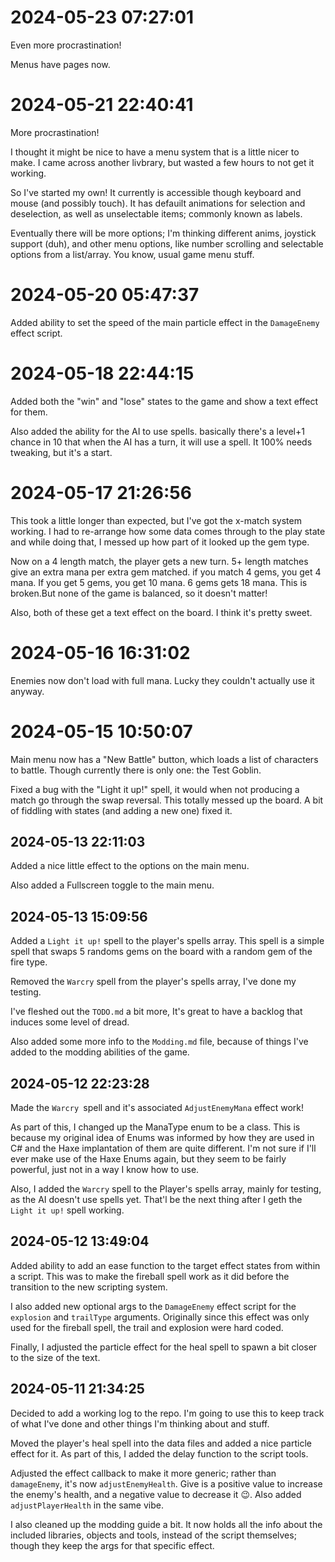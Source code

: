 # 2024-05-23 07:27:01

Even more procrastination!

Menus have pages now.

# 2024-05-21 22:40:41

More procrastination!

I thought it might be nice to have a menu system that is a little nicer to make. I came across another livbrary, but wasted a few hours to not get it working.

So I've started my own! It currently is accessible though keyboard and mouse (and possibly touch). It has defauilt animations for selection and deselection, as well as unselectable items; commonly known as labels.

Eventually there will be more options; I'm thinking different anims, joystick support (duh), and other menu options, like number scrolling and selectable options from a list/array. You know, usual game menu stuff.

# 2024-05-20 05:47:37

Added ability to set the speed of the main particle effect in the `DamageEnemy` effect script.

# 2024-05-18 22:44:15

Added both the "win" and "lose"  states to the game and show a text effect for them.

Also added the ability for the AI to use spells. basically there's a level+1 chance in 10 that when the AI has a turn, it will use a spell. It 100% needs tweaking, but it's a start.

# 2024-05-17 21:26:56

This took a little longer than expected, but I've got the x-match system working. I had to re-arrange how some data comes through to the play state and while doing that, I messed up how part of it looked up the gem type.

Now on a 4 length match, the player gets a new turn. 5+ length matches give an extra mana per extra gem matched. if you match 4 gems, you get 4 mana. If you get 5 gems, you get 10 mana. 6 gems gets 18 mana. This is broken.But none of the game is balanced, so it doesn't matter!

Also, both of these get a text effect on the board. I think it's pretty sweet.

# 2024-05-16 16:31:02

Enemies now don't load with full mana. Lucky they couldn't actually use it anyway.

# 2024-05-15 10:50:07

Main menu now has a "New Battle" button, which loads a list of characters to battle. Though currently there is only one: the Test Goblin.

Fixed a bug with the "Light it up!" spell, it would when not producing a match go through the swap reversal. This totally messed up the board. A bit of fiddling with states (and adding a new one) fixed it.

## 2024-05-13 22:11:03

Added a nice little effect to the options on the main menu.

Also added a Fullscreen toggle to the main menu.

## 2024-05-13 15:09:56

Added a `Light it up!` spell to the player's spells array. This spell is a simple spell that swaps 5 randoms gems on the board with a random gem of the fire type.

Removed the `Warcry` spell from the player's spells array, I've done my testing.

I've fleshed out the `TODO.md` a bit more, It's great to have a backlog that induces some level of dread.

Also added some more info to the `Modding.md` file, because of things I've added to the modding abilities of the game.

## 2024-05-12 22:23:28

Made the `Warcry `spell and it's associated `AdjustEnemyMana` effect work!

As part of this, I changed up the ManaType enum to be a class. This is because my original idea of Enums was informed by how they are used in C# and the Haxe implantation of them are quite different. I'm not sure if I'll ever make use of the Haxe Enums again, but they seem to be fairly powerful, just not in a way I know how to use.

Also, I added the `Warcry` spell to the Player's spells array, mainly for testing, as the AI doesn't use spells yet. That'l be the next thing after I geth the `Light it up!` spell working.

## 2024-05-12 13:49:04

Added ability to add an ease function to the target effect states from within a script. This was to make the fireball spell work as it did before the transition to the new scripting system.

I also added new optional args to the `DamageEnemy` effect script for the `explosion` and `trailType` arguments. Originally since this effect was only used for the fireball spell, the trail and explosion were hard coded.

Finally, I adjusted the particle effect for the heal spell to spawn a bit closer to the size of the text.

## 2024-05-11 21:34:25

Decided to add a working log to the repo. I'm going to use this to keep track of what I've done and other things I'm thinking about and stuff.

Moved the player's heal spell into the data files and added a nice particle effect for it. As part of this, I added the delay function to the script tools.

Adjusted the effect callback to make it more generic; rather than `damageEnemy`, it's now `adjustEnemyHealth`. Give is a positive value to increase the enemy's health, and a negative value to decrease it 😉. Also added `adjustPlayerHealth` in the same vibe.

I also cleaned up the modding guide a bit. It now holds all the info about the included libraries, objects and tools, instead of the script themselves; though they keep the args for that specific effect.
